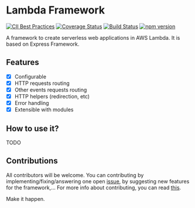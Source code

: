 # Lambda Framework

[![CII Best Practices](https://bestpractices.coreinfrastructure.org/projects/1314/badge)](https://bestpractices.coreinfrastructure.org/projects/1314) [![Coverage Status](https://coveralls.io/repos/github/rogelio-o/lambda-framework/badge.svg?branch=master)](https://coveralls.io/github/rogelio-o/lambda-framework?branch=master) [![Build Status](https://travis-ci.org/rogelio-o/lambda-framework.svg?branch=master)](https://travis-ci.org/rogelio-o/lambda-framework) [![npm version](https://badge.fury.io/js/lambda-framework.svg)](https://badge.fury.io/js/lambda-framework)

A framework to create serverless web applications in AWS Lambda. It is based
on Express Framework.

## Features

- [x] Configurable
- [x] HTTP requests routing
- [x] Other events requests routing
- [x] HTTP helpers (redirection, etc)
- [x] Error handling
- [x] Extensible with modules

## How to use it?

TODO

## Contributions

All contributors will be welcome. You can contributing by implementing/fixing/answering one open [issue](issues), by suggesting new features for the framework,... For more info about contributing, you can read [this](CONTRIBUTING.md).

Make it happen.
